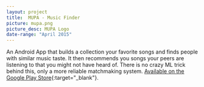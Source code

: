 ```yaml
---
layout: project
title:  MUPA - Music Finder
picture: mupa.png
picture_desc: MUPA Logo
date-range: "April 2015"
---
```

An Android App that builds a collection your favorite songs and finds people with similar music taste. It then recommends you songs your peers are listening to that you might not have heard of. There is no crazy ML trick behind this, only a more reliable matchmaking system. [Available on the Google Play Store](https://play.google.com/store/apps/details?id=com.orkunbulutduman.mupa){:target="_blank"}.